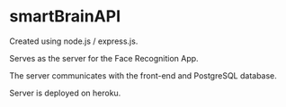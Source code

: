 # smartBrainAPI
Created using node.js / express.js.

Serves as the server for the Face Recognition App.

The server communicates with the front-end and PostgreSQL database.

Server is deployed on heroku.
